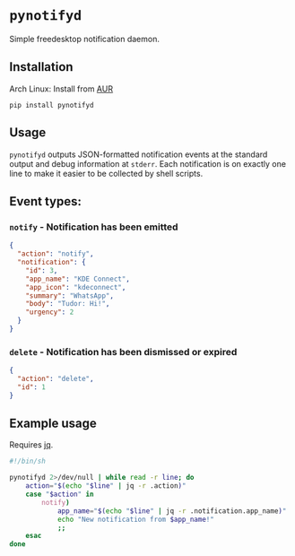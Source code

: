 # `pynotifyd`

Simple freedesktop notification daemon.

## Installation

Arch Linux: Install from [AUR](https://aur.archlinux.org/packages/pynotifyd/)

```shell
pip install pynotifyd
```

## Usage

`pynotifyd` outputs JSON-formatted notification events at the standard output
and debug information at `stderr`. Each notification is on exactly one line to
make it easier to be collected by shell scripts.

## Event types:

### `notify` - Notification has been emitted

```json
{
  "action": "notify",
  "notification": {
    "id": 3,
    "app_name": "KDE Connect",
    "app_icon": "kdeconnect",
    "summary": "WhatsApp",
    "body": "Tudor: Hi!",
    "urgency": 2
  }
}
```

### `delete` - Notification has been dismissed or expired

```json
{
  "action": "delete",
  "id": 1
}
```

## Example usage

Requires [jq](https://stedolan.github.io/jq/).

```bash
#!/bin/sh

pynotifyd 2>/dev/null | while read -r line; do
    action="$(echo "$line" | jq -r .action)"
    case "$action" in
        notify)
            app_name="$(echo "$line" | jq -r .notification.app_name)"
            echo "New notification from $app_name!"
            ;;
    esac
done
```
